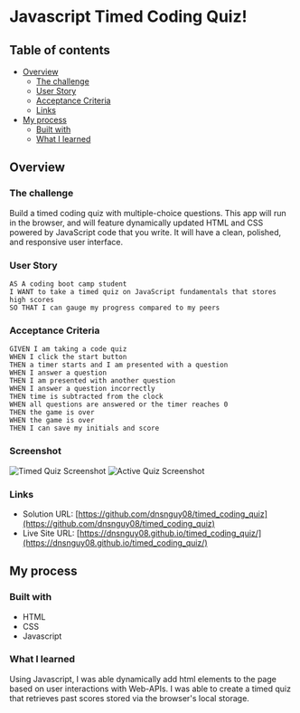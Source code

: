 # Javascript Timed Coding Quiz!

## Table of contents

- [Overview](#overview)
  - [The challenge](#the-challenge)
  - [User Story](#user-story)
  - [Acceptance Criteria](#acceptance-criteria)
  - [Links](#links)
- [My process](#my-process)
  - [Built with](#built-with)
  - [What I learned](#what-i-learned)

## Overview

### The challenge

Build a timed coding quiz with multiple-choice questions. This app will run in the browser, 
and will feature dynamically updated HTML and CSS powered by JavaScript code that you write. 
It will have a clean, polished, and responsive user interface.

### User Story

    AS A coding boot camp student
    I WANT to take a timed quiz on JavaScript fundamentals that stores high scores
    SO THAT I can gauge my progress compared to my peers

### Acceptance Criteria

    GIVEN I am taking a code quiz
    WHEN I click the start button
    THEN a timer starts and I am presented with a question
    WHEN I answer a question
    THEN I am presented with another question
    WHEN I answer a question incorrectly
    THEN time is subtracted from the clock
    WHEN all questions are answered or the timer reaches 0
    THEN the game is over
    WHEN the game is over
    THEN I can save my initials and score

### Screenshot

![Timed Quiz Screenshot](./Assets/imagess/front_page.png)
![Active Quiz Screenshot](./Assets/imagess/active_quiz.png)

### Links

- Solution URL: [https://github.com/dnsnguy08/timed_coding_quiz](https://github.com/dnsnguy08/timed_coding_quiz)
- Live Site URL: [https://dnsnguy08.github.io/timed_coding_quiz/](https://dnsnguy08.github.io/timed_coding_quiz/)

## My process

### Built with
- HTML
- CSS
- Javascript

### What I learned
Using Javascript, I was able dynamically add html elements to the page based on user interactions with Web-APIs.
I was able to create a timed quiz that retrieves past scores stored via the browser's local storage.
